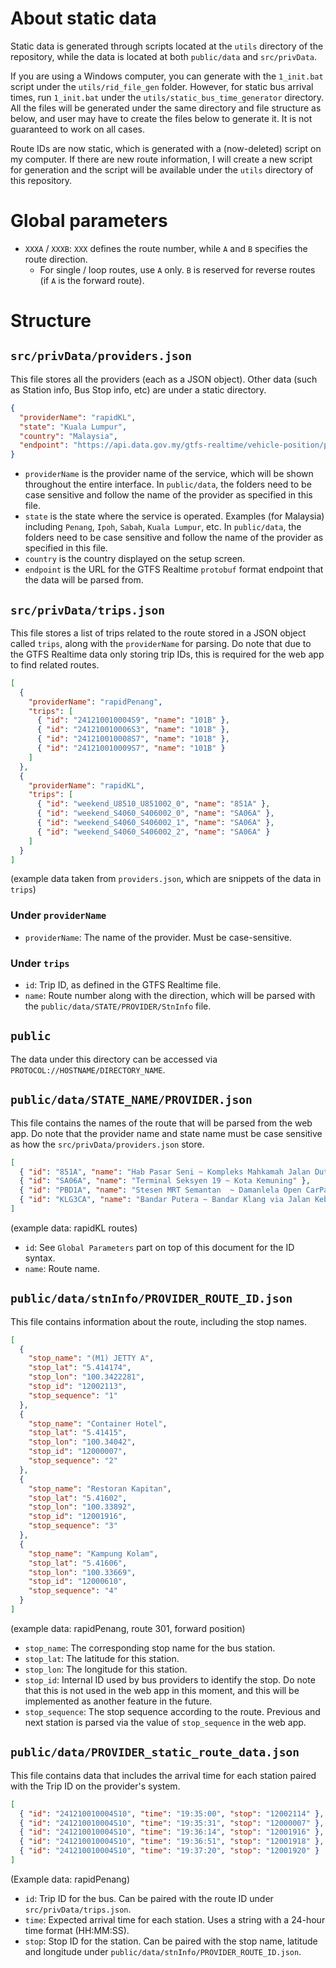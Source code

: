 # About static data

Static data is generated through scripts located at the `utils` directory of the repository, while the data is located at both `public/data` and `src/privData`.

If you are using a Windows computer, you can generate with the `1_init.bat` script under the `utils/rid_file_gen` folder. However, for static bus arrival times, run `1_init.bat` under the `utils/static_bus_time_generator` directory. All the files will be generated under the same directory and file structure as below, and user may have to create the files below to generate it. It is not guaranteed to work on all cases.

Route IDs are now static, which is generated with a (now-deleted) script on my computer. If there are new route information, I will create a new script for generation and the script will be available under the `utils` directory of this repository.

# Global parameters

- `XXXA` / `XXXB`: `XXX` defines the route number, while `A` and `B` specifies the route direction.
  - For single / loop routes, use `A` only. `B` is reserved for reverse routes (if `A` is the forward route).

# Structure

## `src/privData/providers.json`

This file stores all the providers (each as a JSON object). Other data (such as Station info, Bus Stop info, etc) are under a static directory.

```json
{
  "providerName": "rapidKL",
  "state": "Kuala Lumpur",
  "country": "Malaysia",
  "endpoint": "https://api.data.gov.my/gtfs-realtime/vehicle-position/prasarana/?category=rapid-bus-kl"
}
```

- `providerName` is the provider name of the service, which will be shown throughout the entire interface. In `public/data`, the folders need to be case sensitive and follow the name of the provider as specified in this file.
- `state` is the state where the service is operated. Examples (for Malaysia) including `Penang`, `Ipoh`, `Sabah`, `Kuala Lumpur`, etc. In `public/data`, the folders need to be case sensitive and follow the name of the provider as specified in this file.
- `country` is the country displayed on the setup screen.
- `endpoint` is the URL for the GTFS Realtime `protobuf` format endpoint that the data will be parsed from.

## `src/privData/trips.json`

This file stores a list of trips related to the route stored in a JSON object called `trips`, along with the `providerName` for parsing. Do note that due to the GTFS Realtime data only storing trip IDs, this is required for the web app to find related routes.

```json
[
  {
    "providerName": "rapidPenang",
    "trips": [
      { "id": "241210010004S9", "name": "101B" },
      { "id": "241210010006S3", "name": "101B" },
      { "id": "241210010008S7", "name": "101B" },
      { "id": "241210010009S7", "name": "101B" }
    ]
  },
  {
    "providerName": "rapidKL",
    "trips": [
      { "id": "weekend_U8510_U851002_0", "name": "851A" },
      { "id": "weekend_S4060_S406002_0", "name": "SA06A" },
      { "id": "weekend_S4060_S406002_1", "name": "SA06A" },
      { "id": "weekend_S4060_S406002_2", "name": "SA06A" }
    ]
  }
]
```

(example data taken from `providers.json`, which are snippets of the data in `trips`)

### Under `providerName`

- `providerName`: The name of the provider. Must be case-sensitive.

### Under `trips`

- `id`: Trip ID, as defined in the GTFS Realtime file.
- `name`: Route number along with the direction, which will be parsed with the `public/data/STATE/PROVIDER/StnInfo` file.

## `public`

The data under this directory can be accessed via `PROTOCOL://HOSTNAME/DIRECTORY_NAME`.

## `public/data/STATE_NAME/PROVIDER.json`

This file contains the names of the route that will be parsed from the web app. Do note that the provider name and state name must be case sensitive as how the `src/privData/providers.json` store.

```json
[
  { "id": "851A", "name": "Hab Pasar Seni ~ Kompleks Mahkamah Jalan Duta" },
  { "id": "SA06A", "name": "Terminal Seksyen 19 ~ Kota Kemuning" },
  { "id": "PBD1A", "name": "Stesen MRT Semantan  ~ Damanlela Open CarPark" },
  { "id": "KLG3CA", "name": "Bandar Putera ~ Bandar Klang via Jalan Kebun" }
]
```

(example data: rapidKL routes)

- `id`: See `Global Parameters` part on top of this document for the ID syntax.
- `name`: Route name.

## `public/data/stnInfo/PROVIDER_ROUTE_ID.json`

This file contains information about the route, including the stop names.

```json
[
  {
    "stop_name": "(M1) JETTY A",
    "stop_lat": "5.414174",
    "stop_lon": "100.3422281",
    "stop_id": "12002113",
    "stop_sequence": "1"
  },
  {
    "stop_name": "Container Hotel",
    "stop_lat": "5.41415",
    "stop_lon": "100.34042",
    "stop_id": "12000007",
    "stop_sequence": "2"
  },
  {
    "stop_name": "Restoran Kapitan",
    "stop_lat": "5.41602",
    "stop_lon": "100.33892",
    "stop_id": "12001916",
    "stop_sequence": "3"
  },
  {
    "stop_name": "Kampung Kolam",
    "stop_lat": "5.41606",
    "stop_lon": "100.33669",
    "stop_id": "12000610",
    "stop_sequence": "4"
  }
]
```

(example data: rapidPenang, route 301, forward position)

- `stop_name`: The corresponding stop name for the bus station.
- `stop_lat`: The latitude for this station.
- `stop_lon`: The longitude for this station.
- `stop_id`: Internal ID used by bus providers to identify the stop. Do note that this is not used in the web app in this moment, and this will be implemented as another feature in the future.
- `stop_sequence`: The stop sequence according to the route. Previous and next station is parsed via the value of `stop_sequence` in the web app.

## `public/data/PROVIDER_static_route_data.json`

This file contains data that includes the arrival time for each station paired with the Trip ID on the provider's system.

```json
[
  { "id": "241210010004S10", "time": "19:35:00", "stop": "12002114" },
  { "id": "241210010004S10", "time": "19:35:31", "stop": "12000007" },
  { "id": "241210010004S10", "time": "19:36:14", "stop": "12001916" },
  { "id": "241210010004S10", "time": "19:36:51", "stop": "12001918" },
  { "id": "241210010004S10", "time": "19:37:20", "stop": "12001920" }
]
```

(Example data: rapidPenang)

- `id`: Trip ID for the bus. Can be paired with the route ID under `src/privData/trips.json`.
- `time`: Expected arrival time for each station. Uses a string with a 24-hour time format (HH:MM:SS).
- `stop`: Stop ID for the station. Can be paired with the stop name, latitude and longitude under `public/data/stnInfo/PROVIDER_ROUTE_ID.json`.
